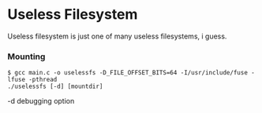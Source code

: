 # Useless Filesystem


Useless filesystem is just one of many useless filesystems, i guess.

### Mounting
```
$ gcc main.c -o uselessfs -D_FILE_OFFSET_BITS=64 -I/usr/include/fuse -lfuse -pthread
./uselessfs [-d] [mountdir]
```
-d debugging option
